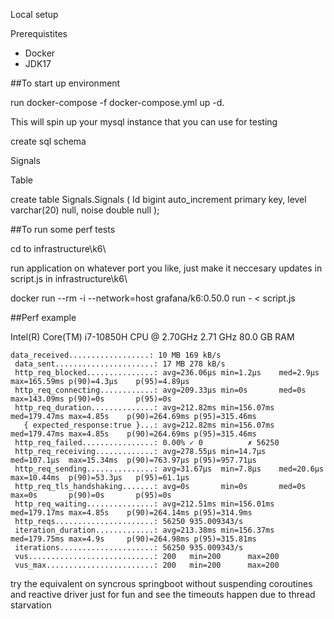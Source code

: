 Local setup

Prerequistites 
- Docker
- JDK17 

##To start up environment

run docker-compose  -f docker-compose.yml up -d.

This will spin up your mysql instance that you can use for testing 


create sql schema

Signals

Table

create table Signals.Signals
(
    Id    bigint auto_increment
        primary key,
    level varchar(20) null,
    noise double      null
);



##To run some perf tests

cd to infrastructure\k6\

run application on whatever port you like, just make it neccesary updates in script.js in infrastructure\k6\

docker run --rm -i --network=host grafana/k6:0.50.0 run - < script.js


##Perf example 

Intel(R) Core(TM) i7-10850H CPU @ 2.70GHz   2.71 GHz
80.0 GB RAM



    data_received..................: 10 MB 169 kB/s
     data_sent......................: 17 MB 278 kB/s
     http_req_blocked...............: avg=236.06µs min=1.2µs    med=2.9µs    max=165.59ms p(90)=4.3µs    p(95)=4.89µs
     http_req_connecting............: avg=209.33µs min=0s       med=0s       max=143.09ms p(90)=0s       p(95)=0s
     http_req_duration..............: avg=212.82ms min=156.07ms med=179.47ms max=4.85s    p(90)=264.69ms p(95)=315.46ms
       { expected_response:true }...: avg=212.82ms min=156.07ms med=179.47ms max=4.85s    p(90)=264.69ms p(95)=315.46ms
     http_req_failed................: 0.00% ✓ 0          ✗ 56250
     http_req_receiving.............: avg=278.55µs min=14.7µs   med=107.1µs  max=15.34ms  p(90)=763.97µs p(95)=957.71µs
     http_req_sending...............: avg=31.67µs  min=7.8µs    med=20.6µs   max=10.44ms  p(90)=53.3µs   p(95)=61.1µs
     http_req_tls_handshaking.......: avg=0s       min=0s       med=0s       max=0s       p(90)=0s       p(95)=0s
     http_req_waiting...............: avg=212.51ms min=156.01ms med=179.17ms max=4.85s    p(90)=264.14ms p(95)=314.9ms
     http_reqs......................: 56250 935.009343/s
     iteration_duration.............: avg=213.38ms min=156.37ms med=179.75ms max=4.9s     p(90)=264.98ms p(95)=315.81ms
     iterations.....................: 56250 935.009343/s
     vus............................: 200   min=200      max=200
     vus_max........................: 200   min=200      max=200


try the equivalent on syncrous springboot without suspending coroutines and reactive driver just for fun and see the timeouts happen due to thread starvation

